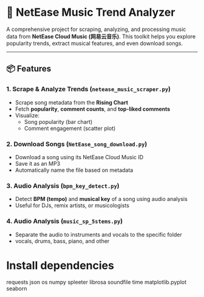 # 🎵 NetEase Music Trend Analyzer

A comprehensive project for scraping, analyzing, and processing music data from **NetEase Cloud Music (网易云音乐)**. This toolkit helps you explore popularity trends, extract musical features, and even download songs.

---

## 📦 Features

### 1. Scrape & Analyze Trends (`netease_music_scraper.py`)
- Scrape song metadata from the **Rising Chart**
- Fetch **popularity**, **comment counts**, and **top-liked comments**
- Visualize:
  - Song popularity (bar chart)
  - Comment engagement (scatter plot)

### 2. Download Songs (`NetEase_song_download.py`)
- Download a song using its NetEase Cloud Music ID
- Save it as an MP3
- Automatically name the file based on metadata

### 3. Audio Analysis (`bpm_key_detect.py`)
- Detect **BPM (tempo)** and **musical key** of a song using audio analysis
- Useful for DJs, remix artists, or musicologists

### 4. Audio Analysis (`music_sp_5stems.py`)
- Separate the audio to instruments and vocals to the specific folder
- vocals, drums, bass, piano, and other


# Install dependencies

requests
json
os
numpy
spleeter
librosa
soundfile 
time
matplotlib.pyplot
seaborn